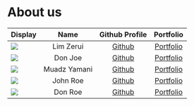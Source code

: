 # About us

Display |     Name     |              Github Profile              | Portfolio 
--------|:------------:|:----------------------------------------:|:---------:
![](https://via.placeholder.com/100.png?text=Photo) |  Lim Zerui   |  [Github](https://github.com/limzerui)   | [Portfolio](docs/team/johndoe.md)
![](https://via.placeholder.com/100.png?text=Photo) |   Don Joe    |      [Github](https://github.com/)       | [Portfolio](docs/team/johndoe.md)
![](https://via.placeholder.com/100.png?text=Photo) | Muadz Yamani | [Github](https://github.com/muadzyamani) | [Portfolio](docs/team/muadzyamani.md)
![](https://via.placeholder.com/100.png?text=Photo) |   John Roe   |      [Github](https://github.com/)       | [Portfolio](docs/team/johndoe.md)
![](https://via.placeholder.com/100.png?text=Photo) |   Don Roe    |      [Github](https://github.com/)       | [Portfolio](docs/team/johndoe.md)
